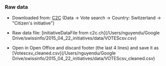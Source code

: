 

### Raw data
* Downloaded from:  [C2C](http://www.c2d.ch/votes.php?level=1&country=1&yearr=allyears&speyear%5B%5D=2015&result=0&terms=&group%5B%5D=26&table=votes&sub=Submit_Query) (Data -> Vote search -> Country: Switzerland -> "Citizen's initiative")
 * Raw data file: [initiativeDataFile from c2c.ch](/Users/nguyendu/Google Drive/swissinfo/2015_04_22_initiatives/data/VOTEScsv.csv)
 
 * Open in Open Office and discard footer (the last 4 lines) and save it as [Votescsv_cleaned.csv](/Users/nguyendu/Google Drive/swissinfo/2015_04_22_initiatives/data/VOTEScsv_cleaned.csv)
 
 
 